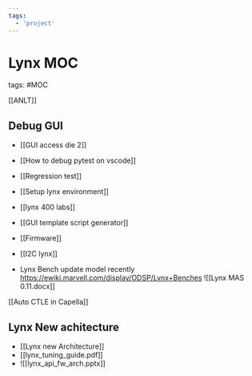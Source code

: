 ```yaml
---
tags:
  - 'project'
---
```

# Lynx MOC
tags: #MOC

[[ANLT]]

## Debug GUI
- [[GUI access die 2]]

- [[How to debug pytest on vscode]]
- [[Regression test]]
- [[Setup lynx environment]]
- [[lynx 400 labs]]
- [[GUI template script generator]]
- [[Firmware]]
- [[I2C lynx]]
- Lynx Bench update model recently https://ewiki.marvell.com/display/ODSP/Lynx+Benches
![[Lynx MAS 0.11.docx]]

[[Auto CTLE in Capella]]
## Lynx New achitecture
- [[Lynx new Architecture]]
- [[lynx_tuning_guide.pdf]]
- ![[lynx_api_fw_arch.pptx]]